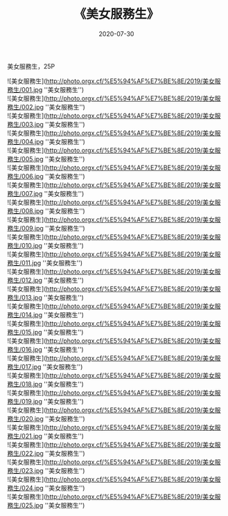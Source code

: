 ﻿---
layout: post
title:  《美女服務生》
date:   2020-07-30
img: http://photo.orgx.cf/%E5%94%AF%E7%BE%8E/2019/美女服務生/000.jpg
tags: [美女, 清纯, 唯美]
---

美女服務生，25P

![美女服務生](http://photo.orgx.cf/%E5%94%AF%E7%BE%8E/2019/美女服務生/001.jpg ''美女服務生'') <br>
![美女服務生](http://photo.orgx.cf/%E5%94%AF%E7%BE%8E/2019/美女服務生/002.jpg ''美女服務生'') <br>
![美女服務生](http://photo.orgx.cf/%E5%94%AF%E7%BE%8E/2019/美女服務生/003.jpg ''美女服務生'') <br>
![美女服務生](http://photo.orgx.cf/%E5%94%AF%E7%BE%8E/2019/美女服務生/004.jpg ''美女服務生'') <br>
![美女服務生](http://photo.orgx.cf/%E5%94%AF%E7%BE%8E/2019/美女服務生/005.jpg ''美女服務生'') <br>
![美女服務生](http://photo.orgx.cf/%E5%94%AF%E7%BE%8E/2019/美女服務生/006.jpg ''美女服務生'') <br>
![美女服務生](http://photo.orgx.cf/%E5%94%AF%E7%BE%8E/2019/美女服務生/007.jpg ''美女服務生'') <br>
![美女服務生](http://photo.orgx.cf/%E5%94%AF%E7%BE%8E/2019/美女服務生/008.jpg ''美女服務生'') <br>
![美女服務生](http://photo.orgx.cf/%E5%94%AF%E7%BE%8E/2019/美女服務生/009.jpg ''美女服務生'') <br>
![美女服務生](http://photo.orgx.cf/%E5%94%AF%E7%BE%8E/2019/美女服務生/010.jpg ''美女服務生'') <br>
![美女服務生](http://photo.orgx.cf/%E5%94%AF%E7%BE%8E/2019/美女服務生/011.jpg ''美女服務生'') <br>
![美女服務生](http://photo.orgx.cf/%E5%94%AF%E7%BE%8E/2019/美女服務生/012.jpg ''美女服務生'') <br>
![美女服務生](http://photo.orgx.cf/%E5%94%AF%E7%BE%8E/2019/美女服務生/013.jpg ''美女服務生'') <br>
![美女服務生](http://photo.orgx.cf/%E5%94%AF%E7%BE%8E/2019/美女服務生/014.jpg ''美女服務生'') <br>
![美女服務生](http://photo.orgx.cf/%E5%94%AF%E7%BE%8E/2019/美女服務生/015.jpg ''美女服務生'') <br>
![美女服務生](http://photo.orgx.cf/%E5%94%AF%E7%BE%8E/2019/美女服務生/016.jpg ''美女服務生'') <br>
![美女服務生](http://photo.orgx.cf/%E5%94%AF%E7%BE%8E/2019/美女服務生/017.jpg ''美女服務生'') <br>
![美女服務生](http://photo.orgx.cf/%E5%94%AF%E7%BE%8E/2019/美女服務生/018.jpg ''美女服務生'') <br>
![美女服務生](http://photo.orgx.cf/%E5%94%AF%E7%BE%8E/2019/美女服務生/019.jpg ''美女服務生'') <br>
![美女服務生](http://photo.orgx.cf/%E5%94%AF%E7%BE%8E/2019/美女服務生/020.jpg ''美女服務生'') <br>
![美女服務生](http://photo.orgx.cf/%E5%94%AF%E7%BE%8E/2019/美女服務生/021.jpg ''美女服務生'') <br>
![美女服務生](http://photo.orgx.cf/%E5%94%AF%E7%BE%8E/2019/美女服務生/022.jpg ''美女服務生'') <br>
![美女服務生](http://photo.orgx.cf/%E5%94%AF%E7%BE%8E/2019/美女服務生/023.jpg ''美女服務生'') <br>
![美女服務生](http://photo.orgx.cf/%E5%94%AF%E7%BE%8E/2019/美女服務生/024.jpg ''美女服務生'') <br>
![美女服務生](http://photo.orgx.cf/%E5%94%AF%E7%BE%8E/2019/美女服務生/025.jpg ''美女服務生'') <br>
